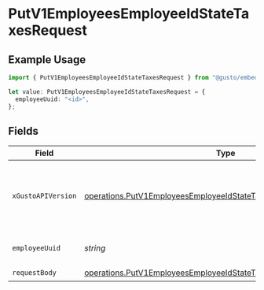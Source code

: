 # PutV1EmployeesEmployeeIdStateTaxesRequest

## Example Usage

```typescript
import { PutV1EmployeesEmployeeIdStateTaxesRequest } from "@gusto/embedded-api/models/operations/putv1employeesemployeeidstatetaxes.js";

let value: PutV1EmployeesEmployeeIdStateTaxesRequest = {
  employeeUuid: "<id>",
};
```

## Fields

| Field                                                                                                                                                      | Type                                                                                                                                                       | Required                                                                                                                                                   | Description                                                                                                                                                |
| ---------------------------------------------------------------------------------------------------------------------------------------------------------- | ---------------------------------------------------------------------------------------------------------------------------------------------------------- | ---------------------------------------------------------------------------------------------------------------------------------------------------------- | ---------------------------------------------------------------------------------------------------------------------------------------------------------- |
| `xGustoAPIVersion`                                                                                                                                         | [operations.PutV1EmployeesEmployeeIdStateTaxesHeaderXGustoAPIVersion](../../models/operations/putv1employeesemployeeidstatetaxesheaderxgustoapiversion.md) | :heavy_minus_sign:                                                                                                                                         | Determines the date-based API version associated with your API call.                                                                                       |
| `employeeUuid`                                                                                                                                             | *string*                                                                                                                                                   | :heavy_check_mark:                                                                                                                                         | The UUID of the employee                                                                                                                                   |
| `requestBody`                                                                                                                                              | [operations.PutV1EmployeesEmployeeIdStateTaxesRequestBody](../../models/operations/putv1employeesemployeeidstatetaxesrequestbody.md)                       | :heavy_check_mark:                                                                                                                                         | N/A                                                                                                                                                        |